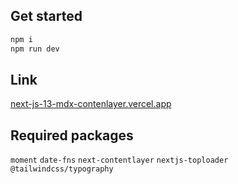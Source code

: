 
## Get started

```bash
npm i
npm run dev
```

## Link
[next-js-13-mdx-contenlayer.vercel.app](https://next-js-13-mdx-contenlayer.vercel.app/)

## Required packages 
`moment`
`date-fns`
`next-contentlayer`
`nextjs-toploader`
`@tailwindcss/typography`
